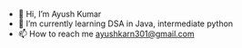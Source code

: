 - 👋 Hi, I’m Ayush Kumar
- 🌱 I’m currently learning DSA in Java, intermediate python
- 📫 How to reach me ayushkarn301@gmail.com

<!---
akaspartan007/akaspartan007 is a ✨ special ✨ repository because its `README.md` (this file) appears on your GitHub profile.
You can click the Preview link to take a look at your changes.
--->

